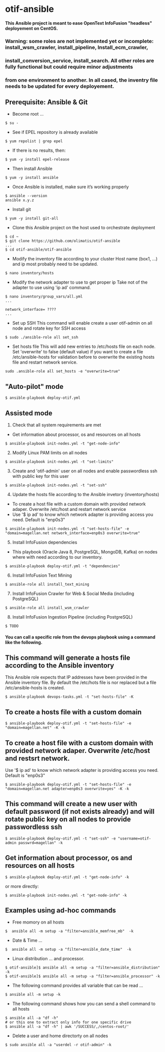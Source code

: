 # otif-ansible

#### This Ansible project is meant to ease OpenText InfoFusion "headless" deployement on CentOS. 

### Warning: some roles are not implemented yet or incomplete: install_wsm_crawler, install_pipeline, Install_ecm_crawler,
### install_conversion_service, install_search. All other roles are fully functional but could require minor adjustments
### from one environment to another. In all cased, the inventry file needs to be updated for every deployement.

## Prerequisite: Ansible & Git

* Become root ...
```
$ su -
```

* See if EPEL repository is already available
```
$ yum repolist | grep epel
```

* If there is no results, then:
```
$ yum -y install epel-release
```

* Then install Ansible
```
$ yum -y install ansible
```

* Once Ansible is installed, make sure it’s working properly
```
$ ansible --version
ansible x.y.z
```

* Install git
```
$ yum -y install git-all
```

* Clone this Ansible project on the host used to orchestrate deployment
```
$ cd ~
$ git clone https://github.com/olimatis/otif-ansible
...
$ cd otif-ansible/otif-ansible
```

* Modify the inventory file according to your cluster
Host name (box1, ...) and ip most probably need to be updated.
```
$ nano inventory/hosts
```

* Modify the network adapter to use to get proper ip
Take not of the adapter to use using 'ip ad' command.
```
$ nano inventory/group_vars/all.yml
...

network_interface= ????
...
```

* Set up SSH
This command will enable create a user otif-admin on all node and rotate key for SSH access
```
$ sudo ./ansible-role all set_ssh 
```

* Set hosts file
This will add new entries to /etc/hosts file on each node.
Set 'overwrite' to false (default value) if you want to create a file /etc/ansible-hosts for validation before to overwrite the existing hosts file and restart network service.
```
sudo .ansible-role all set_hosts -e "overwrite=true"
```
## "Auto-pilot" mode

```
$ ansible-playbook deploy-otif.yml
```

## Assisted mode

1. Check that all system requirements are met
* Get information about processor, os and resources on all hosts
```
$ ansible-playbook init-nodes.yml -t "get-node-info"
```

2. Modify Linux PAM limits on all nodes
```
$ ansible-playbook init-nodes.yml -t "set-limits"
```

3. Create and 'otif-admin' user on all nodes and enable passwordless ssh with public key for this user
```
$ ansible-playbook init-nodes.yml -t "set-ssh"
```

4. Update the hosts file according to the Ansible invetory (inventory/hosts)
* To create a host file with a custom domain with provided network adaper. Overwrite /etc/host and restart network service
* Use '$ ip ad' to know which network adapter is providing access you need. Default is "enp0s3"
```
$ ansible-playbook init-nodes.yml -t "set-hosts-file" -e "domain=magellan.net network_interface=enp0s3 overwrite=true"
```

5. Install InfoFusion dependencies
* This playbook  (Oracle Java 8, PostgreSQL, MongoDB, Kafka) on nodes where with need according to our inventory.
```
$ ansible-playbook deploy-otif.yml -t "dependencies"
```

6. Install InfoFusion Text Mining
```
$ ansible-role all install_text_mining
```

7. Install InfoFusion Crawler for Web & Social Media (including PostgreSQL)
```
$ ansible-role all install_wsm_crawler
```

8. Install InfoFusion Ingestion Pipeline (including PostgreSQL)
```
$ TODO
```



#### You can call a specific role from the devops playbook using a command like the following.

## This command will generate a hosts file according to the Ansible inventory
This Ansible role expects that IP addresses have been provided in the Ansible inventory file.
By default the /etc/hots file is nor replaced but a file /etc/ansible-hosts is created. 
```
$ ansible-playbook devops-tasks.yml -t "set-hosts-file" -K
```

## To create a hosts file with a custom domain
```
$ ansible-playbook deploy-otif.yml -t "set-hosts-file" -e "domain=magellan.net" -K -k
```

## To create a host file with a custom domain with provided network adaper. Overwrite /etc/host and restsrt network.
Use '$ ip ad' to know which network adapter is providing access you need. Default is "enp0s3"
```
$ ansible-playbook deploy-otif.yml -t "set-hosts-file" -e "domain=magellan.net adapter=enp0s3 overwrite=yes" -K -k
```

## This command will create a new user with default password (if not exists already) and will rotate public key on all nodes to provide passwordless ssh
```
$ ansible-playbook deploy-otif.yml -t "set-ssh" -e "username=otif-admin passwrd=magellan" -k
```

## Get information about processor, os and resources on all hosts
```
$ ansible-playbook deploy-otif.yml -t "get-node-info" -k
```
or more directly:
```
$ ansible-playbook init-nodes.yml -t "get-node-info" -k
```

## Examples using ad-hoc commands

* Free momory on all hosts
```
$  ansible all -m setup -a "filter=ansible_memfree_mb"  -k
```
* Date & Time ...
```
$  ansible all -m setup -a "filter=ansible_date_time"  -k
```

* Linux distribution ... and processor.
```
$ otif-ansible]$ ansible all -m setup -a "filter=ansible_distribution"  -k
$ otif-ansible]$ ansible all -m setup -a "filter=ansible_processor" -k
```

* The following command provides all variable that can be read ...
```
$ ansible all -m setup -k
```

* The following command shows how you can send a shell command to all hosts
```
$ ansible all -a "df -h"
# or this one to extract only info for one specific drive
$ ansible all -a "df -h" | awk '/SUCCESS/,/centos-root/'
```

* Delete a user and home directorty on all nodes
```
$ sudo ansible all -a "userdel -r otif-admin" -k
```
